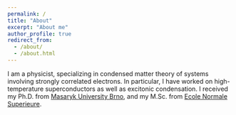 ```yaml
---
permalink: /
title: "About"
excerpt: "About me"
author_profile: true
redirect_from: 
  - /about/
  - /about.html
---
```


I am a physicist, specializing in condensed matter theory of systems involving strongly correlated electrons. In particular, I have worked on high-temperature superconductors as well as excitonic condensation. I received my Ph.D. from [Masaryk University Brno](http://www.physics.muni.cz/ufkl/index.en.shtml), and my M.Sc. from [Ecole Normale Superieure](http://www.ens.fr/en).
